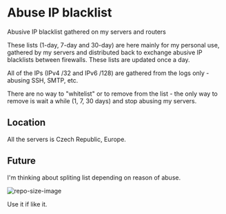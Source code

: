 # Abuse IP blacklist
Abusive IP blacklist gathered on my servers and routers

These lists (1-day, 7-day and 30-day) are here mainly for my personal use, gathered by my servers and distributed back to exchange abusive IP blacklists between firewalls. These lists are updated once a day.

All of the IPs (IPv4 /32 and IPv6 /128) are gathered from the logs only - abusing SSH, SMTP, etc.

There are no way to "whitelist" or to remove from the list - the only way to remove is wait a while (1, 7, 30 days) and stop abusing my servers.


Location
---
All the servers is Czech Republic, Europe.


Future
---
I'm thinking about spliting list depending on reason of abuse.

![repo-size-image](https://img.shields.io/github/repo-size/remetremet/Abuse-IP-blacklist)

Use it if like it.

